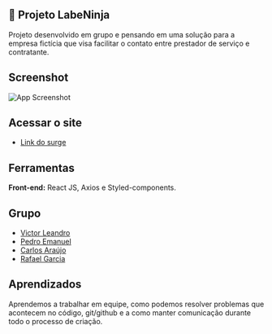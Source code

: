 ## 🥷 Projeto LabeNinja

Projeto desenvolvido em grupo e pensando em uma solução para a empresa fictícia que visa facilitar o contato entre prestador de serviço e contratante.

## Screenshot

![App Screenshot](https://i.imgur.com/6bY3KI3.png)

## Acessar o site

- [Link do surge](http://woozy-curve.surge.sh/)

## Ferramentas

**Front-end:** React JS, Axios e Styled-components.

## Grupo

- [Victor Leandro](https://github.com/VictorLeandroo)
- [Pedro Emanuel](https://github.com/peedroemanuel)
- [Carlos Araújo](https://github.com/carlosaaraujo)
- [Rafael Garcia](https://github.com/RafaelGarcia5)

## Aprendizados

Aprendemos a trabalhar em equipe, como podemos resolver problemas que acontecem no código, git/github e a como manter comunicação durante todo o processo de criação.
